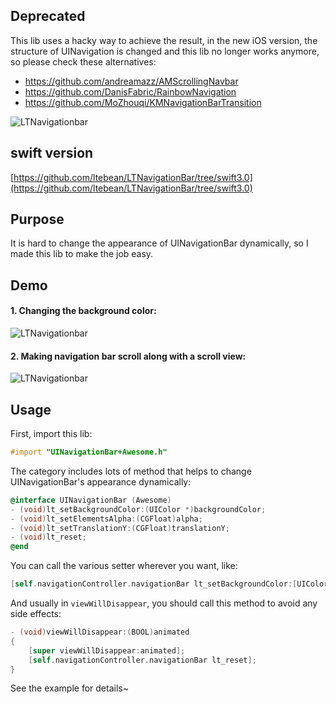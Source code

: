 ## Deprecated
This lib uses a hacky way to achieve the result, in the new iOS version, the structure of UINavigation is changed and this lib no longer works anymore, so please check these alternatives:

- https://github.com/andreamazz/AMScrollingNavbar
- https://github.com/DanisFabric/RainbowNavigation
- https://github.com/MoZhouqi/KMNavigationBarTransition

![LTNavigationbar](https://cocoapod-badges.herokuapp.com/v/LTNavigationBar/badge.png)

## swift version

[https://github.com/ltebean/LTNavigationBar/tree/swift3.0](https://github.com/ltebean/LTNavigationBar/tree/swift3.0)

## Purpose
It is hard to change the appearance of UINavigationBar dynamically, so I made this lib to make the job easy.


## Demo
#### 1. Changing the background color:
![LTNavigationbar](https://raw.githubusercontent.com/ltebean/LTNavigationBar/master/images/demo.gif)


#### 2. Making navigation bar scroll along with a scroll view:
![LTNavigationbar](https://raw.githubusercontent.com/ltebean/LTNavigationBar/master/images/demo2.gif)

## Usage

First, import this lib:
```objective-c
#import "UINavigationBar+Awesome.h"
```

The category includes lots of method that helps to change UINavigationBar's appearance dynamically:
```objective-c
@interface UINavigationBar (Awesome)
- (void)lt_setBackgroundColor:(UIColor *)backgroundColor;
- (void)lt_setElementsAlpha:(CGFloat)alpha;
- (void)lt_setTranslationY:(CGFloat)translationY;
- (void)lt_reset;
@end
```

You can call the various setter wherever you want, like:
```objective-c
[self.navigationController.navigationBar lt_setBackgroundColor:[UIColor blueColor]];
```

And usually in `viewWillDisappear`, you should call this method to avoid any side effects:
```objective-c
- (void)viewWillDisappear:(BOOL)animated
{
    [super viewWillDisappear:animated];
    [self.navigationController.navigationBar lt_reset];
}
```

See the example for details~ 
